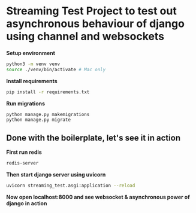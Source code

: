 # Streaming Test Project to test out asynchronous behaviour of django using channel and websockets

**Setup environment**
```bash
python3 -m venv venv
source ./venv/bin/activate # Mac only
```

**Install requirements**
```bash
pip install -r requirements.txt
```

**Run migrations**
```
python manage.py makemigrations
python manage.py migrate
```

## Done with the boilerplate, let's see it in action

**First run redis**
```bash
redis-server
```

**Then start django server using uvicorn**
```bash
uvicorn streaming_test.asgi:application --reload
```

**Now open localhost:8000 and see websocket & asynchronous power of django in action**